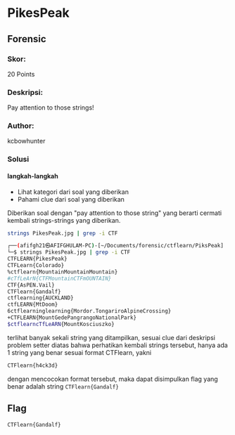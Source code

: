 # PikesPeak
## Forensic

### Skor:
20 Points

### Deskripsi:
Pay attention to those strings!

### Author:
kcbowhunter

### Solusi
#### langkah-langkah
- Lihat kategori dari soal yang diberikan
- Pahami clue dari soal yang diberikan

Diberikan soal dengan "pay attention to those string" yang berarti cermati kembali strings-strings yang diberikan.
```sh
strings PikesPeak.jpg | grep -i CTF
```

```sh
┌──(afifgh21㉿AFIFGHULAM-PC)-[~/Documents/forensic/ctflearn/PiksPeak]
└─$ strings PikesPeak.jpg | grep -i CTF
CTFLEARN{PikesPeak}
CTFLearn{Colorado}
%ctflearn{MountainMountainMountain}
#cTfLeArN{CTFMountainCTFmOUNTAIN}
CTF{AsPEN.Vail}
CTFlearn{Gandalf}
ctflearning{AUCKLAND}
ctfLEARN{MtDoom}
6ctflearninglearning{Mordor.TongariroAlpineCrossing}
+CTFLEARN{MountGedePangrangoNationalPark}
$ctflearncTfLeARN{MountKosciuszko}
```
terlihat banyak sekali string yang ditampilkan, sesuai clue dari deskripsi problem setter diatas bahwa perhatikan kembali strings tersebut, hanya ada 1 string yang benar sesuai format CTFlearn, yakni
```sh
CTFlearn{h4ck3d}
```
dengan mencocokan format tersebut, maka dapat disimpulkan flag yang benar adalah string `CTFlearn{Gandalf}`
## Flag
```sh
CTFlearn{Gandalf}
```